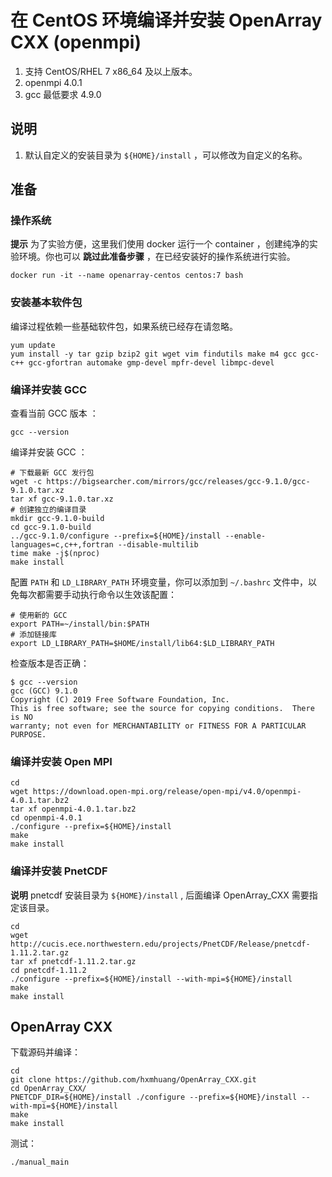 # 在 CentOS 环境编译并安装 OpenArray CXX (openmpi)

1. 支持 CentOS/RHEL 7 x86_64 及以上版本。
2. openmpi 4.0.1
3. gcc 最低要求 4.9.0

## 说明

1. 默认自定义的安装目录为 `${HOME}/install` ，可以修改为自定义的名称。

## 准备

### 操作系统

**提示** 为了实验方便，这里我们使用 docker 运行一个 container ，创建纯净的实验环境。你也可以 **跳过此准备步骤** ，在已经安装好的操作系统进行实验。

```shell
docker run -it --name openarray-centos centos:7 bash
```

### 安装基本软件包

编译过程依赖一些基础软件包，如果系统已经存在请忽略。

```shell
yum update
yum install -y tar gzip bzip2 git wget vim findutils make m4 gcc gcc-c++ gcc-gfortran automake gmp-devel mpfr-devel libmpc-devel
```

### 编译并安装 GCC

查看当前 GCC 版本 ：

```shell
gcc --version
```

编译并安装 GCC ：

```shell
# 下载最新 GCC 发行包
wget -c https://bigsearcher.com/mirrors/gcc/releases/gcc-9.1.0/gcc-9.1.0.tar.xz
tar xf gcc-9.1.0.tar.xz
# 创建独立的编译目录
mkdir gcc-9.1.0-build
cd gcc-9.1.0-build
../gcc-9.1.0/configure --prefix=${HOME}/install --enable-languages=c,c++,fortran --disable-multilib
time make -j$(nproc)
make install
```

配置 `PATH` 和 `LD_LIBRARY_PATH` 环境变量，你可以添加到 `~/.bashrc` 文件中，以免每次都需要手动执行命令以生效该配置：

```shell
# 使用新的 GCC
export PATH=~/install/bin:$PATH
# 添加链接库
export LD_LIBRARY_PATH=$HOME/install/lib64:$LD_LIBRARY_PATH
```

检查版本是否正确：

```shell
$ gcc --version
gcc (GCC) 9.1.0
Copyright (C) 2019 Free Software Foundation, Inc.
This is free software; see the source for copying conditions.  There is NO
warranty; not even for MERCHANTABILITY or FITNESS FOR A PARTICULAR PURPOSE.
```

### 编译并安装 Open MPI

```shell
cd
wget https://download.open-mpi.org/release/open-mpi/v4.0/openmpi-4.0.1.tar.bz2
tar xf openmpi-4.0.1.tar.bz2
cd openmpi-4.0.1
./configure --prefix=${HOME}/install
make
make install
```

### 编译并安装 PnetCDF

**说明** pnetcdf 安装目录为 `${HOME}/install` , 后面编译 OpenArray_CXX 需要指定该目录。

```shell
cd
wget http://cucis.ece.northwestern.edu/projects/PnetCDF/Release/pnetcdf-1.11.2.tar.gz
tar xf pnetcdf-1.11.2.tar.gz
cd pnetcdf-1.11.2
./configure --prefix=${HOME}/install --with-mpi=${HOME}/install
make
make install
```

## OpenArray CXX

下载源码并编译：

```shell
cd
git clone https://github.com/hxmhuang/OpenArray_CXX.git
cd OpenArray_CXX/
PNETCDF_DIR=${HOME}/install ./configure --prefix=${HOME}/install --with-mpi=${HOME}/install
make
make install
```

测试：

```shell
./manual_main
```

